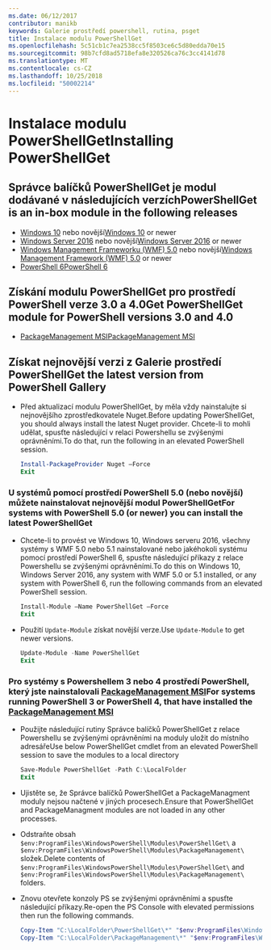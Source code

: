 ```yaml
---
ms.date: 06/12/2017
contributor: manikb
keywords: Galerie prostředí powershell, rutina, psget
title: Instalace modulu PowerShellGet
ms.openlocfilehash: 5c51cb1c7ea2538cc5f8503ce6c5d80edda70e15
ms.sourcegitcommit: 98b7cfd8ad5718efa8e320526ca76c3cc4141d78
ms.translationtype: MT
ms.contentlocale: cs-CZ
ms.lasthandoff: 10/25/2018
ms.locfileid: "50002214"
---
```

# <a name="installing-powershellget"></a><span data-ttu-id="fce9f-103">Instalace modulu PowerShellGet</span><span class="sxs-lookup"><span data-stu-id="fce9f-103">Installing PowerShellGet</span></span>

## <a name="powershellget-is-an-in-box-module-in-the-following-releases"></a><span data-ttu-id="fce9f-104">Správce balíčků PowerShellGet je modul dodávané v následujících verzích</span><span class="sxs-lookup"><span data-stu-id="fce9f-104">PowerShellGet is an in-box module in the following releases</span></span>

- <span data-ttu-id="fce9f-105">[Windows 10](https://www.microsoft.com/windows) nebo novější</span><span class="sxs-lookup"><span data-stu-id="fce9f-105">[Windows 10](https://www.microsoft.com/windows) or newer</span></span>
- <span data-ttu-id="fce9f-106">[Windows Server 2016](/windows-server/windows-server) nebo novější</span><span class="sxs-lookup"><span data-stu-id="fce9f-106">[Windows Server 2016](/windows-server/windows-server) or newer</span></span>
- <span data-ttu-id="fce9f-107">[Windows Management Frameworku (WMF) 5.0](https://www.microsoft.com/download/details.aspx?id=50395) nebo novější</span><span class="sxs-lookup"><span data-stu-id="fce9f-107">[Windows Management Framework (WMF) 5.0](https://www.microsoft.com/download/details.aspx?id=50395) or newer</span></span>
- [<span data-ttu-id="fce9f-108">PowerShell 6</span><span class="sxs-lookup"><span data-stu-id="fce9f-108">PowerShell 6</span></span>](https://github.com/PowerShell/PowerShell/releases)

## <a name="get-powershellget-module-for-powershell-versions-30-and-40"></a><span data-ttu-id="fce9f-109">Získání modulu PowerShellGet pro prostředí PowerShell verze 3.0 a 4.0</span><span class="sxs-lookup"><span data-stu-id="fce9f-109">Get PowerShellGet module for PowerShell versions 3.0 and 4.0</span></span>

- [<span data-ttu-id="fce9f-110">PackageManagement MSI</span><span class="sxs-lookup"><span data-stu-id="fce9f-110">PackageManagement MSI</span></span>](https://www.microsoft.com/download/details.aspx?id=51451)

## <a name="get-the-latest-version-from-powershell-gallery"></a><span data-ttu-id="fce9f-111">Získat nejnovější verzi z Galerie prostředí PowerShell</span><span class="sxs-lookup"><span data-stu-id="fce9f-111">Get the latest version from PowerShell Gallery</span></span>

- <span data-ttu-id="fce9f-112">Před aktualizací modulu PowerShellGet, by měla vždy nainstalujte si nejnovějšího zprostředkovatele Nuget.</span><span class="sxs-lookup"><span data-stu-id="fce9f-112">Before updating PowerShellGet, you should always install the latest Nuget provider.</span></span> <span data-ttu-id="fce9f-113">Chcete-li to mohli udělat, spusťte následující v relaci Powershellu se zvýšenými oprávněními.</span><span class="sxs-lookup"><span data-stu-id="fce9f-113">To do that, run the following in an elevated PowerShell session.</span></span>

  ```powershell
  Install-PackageProvider Nuget –Force
  Exit
  ```

### <a name="for-systems-with-powershell-50-or-newer-you-can-install-the-latest-powershellget"></a><span data-ttu-id="fce9f-114">U systémů pomocí prostředí PowerShell 5.0 (nebo novější) můžete nainstalovat nejnovější modul PowerShellGet</span><span class="sxs-lookup"><span data-stu-id="fce9f-114">For systems with PowerShell 5.0 (or newer) you can install the latest PowerShellGet</span></span>

- <span data-ttu-id="fce9f-115">Chcete-li to provést ve Windows 10, Windows serveru 2016, všechny systémy s WMF 5.0 nebo 5.1 nainstalované nebo jakéhokoli systému pomocí prostředí PowerShell 6, spusťte následující příkazy z relace Powershellu se zvýšenými oprávněními.</span><span class="sxs-lookup"><span data-stu-id="fce9f-115">To do this on Windows 10, Windows Server 2016, any system with WMF 5.0 or 5.1 installed, or any system with PowerShell 6, run the following commands from an elevated PowerShell session.</span></span>

  ```powershell
  Install-Module –Name PowerShellGet –Force
  Exit
  ```

- <span data-ttu-id="fce9f-116">Použití `Update-Module` získat novější verze.</span><span class="sxs-lookup"><span data-stu-id="fce9f-116">Use `Update-Module` to get newer versions.</span></span>

  ```powershell
  Update-Module -Name PowerShellGet
  Exit
  ```

### <a name="for-systems-running-powershell-3-or-powershell-4-that-have-installed-the-packagemanagement-msihttpswwwmicrosoftcomdownloaddetailsaspxid51451"></a><span data-ttu-id="fce9f-117">Pro systémy s Powershellem 3 nebo 4 prostředí PowerShell, který jste nainstalovali [PackageManagement MSI](https://www.microsoft.com/download/details.aspx?id=51451)</span><span class="sxs-lookup"><span data-stu-id="fce9f-117">For systems running PowerShell 3 or PowerShell 4, that have installed the [PackageManagement MSI](https://www.microsoft.com/download/details.aspx?id=51451)</span></span>

- <span data-ttu-id="fce9f-118">Použijte následující rutiny Správce balíčků PowerShellGet z relace Powershellu se zvýšenými oprávněními na moduly uložit do místního adresáře</span><span class="sxs-lookup"><span data-stu-id="fce9f-118">Use below PowerShellGet cmdlet from an elevated PowerShell session to save the modules to a local directory</span></span>

  ```powershell
  Save-Module PowerShellGet -Path C:\LocalFolder
  Exit
  ```

- <span data-ttu-id="fce9f-119">Ujistěte se, že Správce balíčků PowerShellGet a PackageManagment moduly nejsou načtené v jiných procesech.</span><span class="sxs-lookup"><span data-stu-id="fce9f-119">Ensure that PowerShellGet and PackageManagment modules are not loaded in any other processes.</span></span>
- <span data-ttu-id="fce9f-120">Odstraňte obsah `$env:ProgramFiles\WindowsPowerShell\Modules\PowerShellGet\` a `$env:ProgramFiles\WindowsPowerShell\Modules\PackageManagement\` složek.</span><span class="sxs-lookup"><span data-stu-id="fce9f-120">Delete contents of `$env:ProgramFiles\WindowsPowerShell\Modules\PowerShellGet\` and  `$env:ProgramFiles\WindowsPowerShell\Modules\PackageManagement\` folders.</span></span>
- <span data-ttu-id="fce9f-121">Znovu otevřete konzoly PS se zvýšenými oprávněními a spusťte následující příkazy.</span><span class="sxs-lookup"><span data-stu-id="fce9f-121">Re-open the PS Console with elevated permissions then run the following commands.</span></span>

  ```powershell
  Copy-Item "C:\LocalFolder\PowerShellGet\*" "$env:ProgramFiles\WindowsPowerShell\Modules\PowerShellGet\" -Recurse -Force
  Copy-Item "C:\LocalFolder\PackageManagement\*" "$env:ProgramFiles\WindowsPowerShell\Modules\PackageManagement\" -Recurse -Force
  ```
